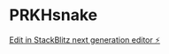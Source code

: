 # PRKHsnake

[Edit in StackBlitz next generation editor ⚡️](https://stackblitz.com/~/github.com/niscollect/PRKHsnake)